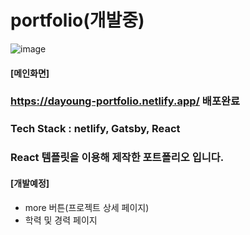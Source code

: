 # portfolio(개발중)

![image](https://user-images.githubusercontent.com/55998706/163775739-fde0d319-17ab-4979-9cb9-9ae71efcab2b.png)
#### [메인화면]

### https://dayoung-portfolio.netlify.app/ 배포완료

### Tech Stack : netlify, Gatsby, React
### React 템플릿을 이용해 제작한 포트폴리오 입니다.


#### [개발예정]
- more 버튼(프로젝트 상세 페이지)
- 학력 및 경력 페이지
